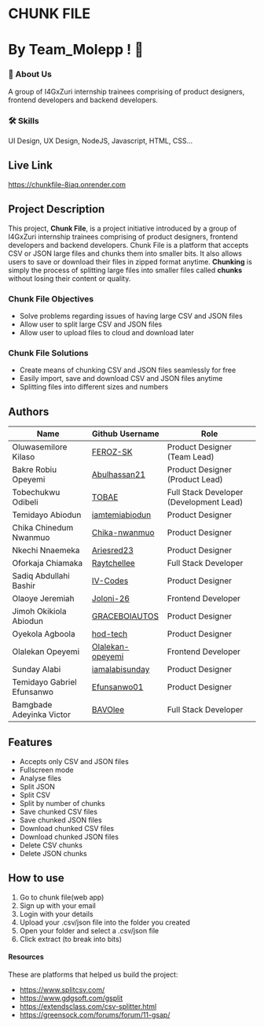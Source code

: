 # CHUNK FILE

# By Team_Molepp ! 👋

### 🚀 About Us

A group of I4GxZuri internship trainees comprising of product designers, frontend developers and backend developers.

### 🛠 Skills

UI Design, UX Design,
NodeJS, Javascript, HTML, CSS...

## Live Link

<a target="blank">https://chunkfile-8iaq.onrender.com</a>

## Project Description

This project, **Chunk File**, is a project initiative introduced by a group of I4GxZuri internship trainees comprising of product designers, frontend developers and backend developers. Chunk File is a platform that accepts CSV or JSON large files and chunks them into smaller bits. It also allows users to save or download their files in zipped format anytime. **Chunking** is simply the process of splitting large files into smaller files called **chunks** without losing their content or quality.

### Chunk File Objectives

- Solve problems regarding issues of having large CSV and JSON files
- Allow user to split large CSV and JSON files
- Allow user to upload files to cloud and download later

### Chunk File Solutions

- Create means of chunking CSV and JSON files seamlessly for free
- Easily import, save and download CSV and JSON files anytime
- Splitting files into different sizes and numbers

## Authors

| Name                       | Github Username                                             | Role                                    |
| -------------------------- | ----------------------------------------------------------- | --------------------------------------- |
| Oluwasemilore Kilaso       | [FEROZ-SK](https://www.github.com/FEROZ-SK)                 | Product Designer (Team Lead)            |
| Bakre Robiu Opeyemi        | [Abulhassan21](https://www.github.com/Abulhassan21)         | Product Designer (Product Lead)         |
| Tobechukwu Odibeli         | [TOBAE](https://www.github.com/TOBAE)                       | Full Stack Developer (Development Lead) |
| Temidayo Abiodun           | [iamtemiabiodun](https://www.github.com/iamtemiabiodun)     | Product Designer                        |
| Chika Chinedum Nwanmuo     | [Chika-nwanmuo](https://www.github.com/Chika-nwanmuo)       | Product Designer                        |
| Nkechi Nnaemeka            | [Ariesred23](https://www.github.com/Ariesred23)             | Product Designer                        |
| Oforkaja Chiamaka          | [Raytchellee](https://www.github.com/Raytchellee)           | Full Stack Developer                    |
| Sadiq Abdullahi Bashir     | [IV-Codes](https://www.github.com/IV-Codes)                 | Product Designer                        |
| Olaoye Jeremiah            | [Joloni-26](https://www.github.com/Joloni-26)               | Frontend Developer                      |
| Jimoh Okikiola Abiodun     | [GRACEBOIAUTOS](https://www.github.com/GRACEBOIAUTOS)       | Product Designer                        |
| Oyekola Agboola            | [hod-tech](https://www.github.com/hod-tech)                 | Product Designer                        |
| Olalekan Opeyemi           | [Olalekan-opeyemi](https://www.github.com/Olalekan-opeyemi) | Frontend Developer                      |
| Sunday Alabi               | [iamalabisunday](https://github.com/iamalabisunday)         | Product Designer                        |
| Temidayo Gabriel Efunsanwo | [Efunsanwo01](https://github.com/Efunsanwo01)               | Product Designer                        |
| Bamgbade Adeyinka Victor   | [BAVOlee](https://www.github.com/BAVOlee)                   | Full Stack Developer                    |

## Features

- Accepts only CSV and JSON files
- Fullscreen mode
- Analyse files
- Split JSON
- Split CSV
- Split by number of chunks
- Save chunked CSV files
- Save chunked JSON files
- Download chunked CSV files
- Download chunked JSON files
- Delete CSV chunks
- Delete JSON chunks

## How to use

1. Go to chunk file(web app)
2. Sign up with your email
3. Login with your details
4. Upload your .csv/json file into the folder you created
5. Open your folder and select a .csv/json file
6. Click extract (to break into bits)

#### Resources

These are platforms that helped us build the project:

- https://www.splitcsv.com/
- https://www.gdgsoft.com/gsplit
- https://extendsclass.com/csv-splitter.html
- https://greensock.com/forums/forum/11-gsap/
